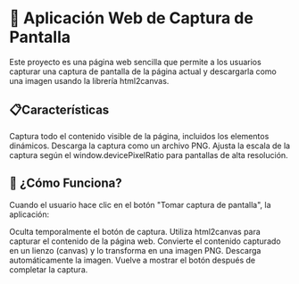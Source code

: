  # 📸 Aplicación Web de Captura de Pantalla
Este proyecto es una página web sencilla que permite a los usuarios capturar una captura de pantalla de la página actual y descargarla como una imagen usando la librería html2canvas.

 ## 📋Características
Captura todo el contenido visible de la página, incluidos los elementos dinámicos.
Descarga la captura como un archivo PNG.
Ajusta la escala de la captura según el window.devicePixelRatio para pantallas de alta resolución.

## 🚀 ¿Cómo Funciona?
Cuando el usuario hace clic en el botón "Tomar captura de pantalla", la aplicación:

Oculta temporalmente el botón de captura.
Utiliza html2canvas para capturar el contenido de la página web.
Convierte el contenido capturado en un lienzo (canvas) y lo transforma en una imagen PNG.
Descarga automáticamente la imagen.
Vuelve a mostrar el botón después de completar la captura.
